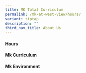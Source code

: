 ```yaml
---
title: MK Total Curriculum
permalink: /mk-at-west-view/hours/
variant: tiptap
description: ""
third_nav_title: About Us
---
```

<h4>Hours</h4>
<h4>Mk Curriculum</h4>
<h4>Mk Environment</h4>
<p></p>